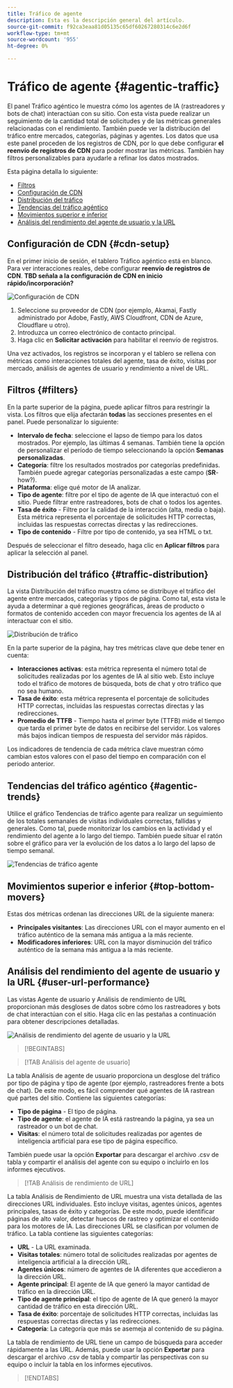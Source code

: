 ```yaml
---
title: Tráfico de agente
description: Esta es la descripción general del artículo.
source-git-commit: f92ca3eaa81d05135c65df60267280314c6e2d6f
workflow-type: tm+mt
source-wordcount: '955'
ht-degree: 0%

---
```



# Tráfico de agente {#agentic-traffic}

El panel Tráfico agéntico le muestra cómo los agentes de IA (rastreadores y bots de chat) interactúan con su sitio. Con esta vista puede realizar un seguimiento de la cantidad total de solicitudes y de las métricas generales relacionadas con el rendimiento. También puede ver la distribución del tráfico entre mercados, categorías, páginas y agentes. Los datos que usa este panel proceden de los registros de CDN, por lo que debe configurar **el reenvío de registros de CDN** para poder mostrar las métricas. También hay filtros personalizables para ayudarle a refinar los datos mostrados.

Esta página detalla lo siguiente:

* [Filtros](#filters)
* [Configuración de CDN](#cdn-setup)
* [Distribución del tráfico](#traffic-distribution)
* [Tendencias del tráfico agéntico](#agentic-trends)
* [Movimientos superior e inferior](#top-bottom-movers)
* [Análisis del rendimiento del agente de usuario y la URL](#user-url-performance)

## Configuración de CDN {#cdn-setup}

En el primer inicio de sesión, el tablero Tráfico agéntico está en blanco. Para ver interacciones reales, debe configurar **reenvío de registros de CDN**. **TBD señala a la configuración de CDN en inicio rápido/incorporación?**

![Configuración de CDN](/help/dashboards/assets/ag-log-forward.png)

1. Seleccione su proveedor de CDN (por ejemplo, Akamai, Fastly administrado por Adobe, Fastly, AWS Cloudfront, CDN de Azure, Cloudflare u otro).
2. Introduzca un correo electrónico de contacto principal.
3. Haga clic en **Solicitar activación** para habilitar el reenvío de registros.

Una vez activados, los registros se incorporan y el tablero se rellena con métricas como interacciones totales del agente, tasa de éxito, visitas por mercado, análisis de agentes de usuario y rendimiento a nivel de URL.

## Filtros {#filters}

En la parte superior de la página, puede aplicar filtros para restringir la vista. Los filtros que elija afectarán **todas** las secciones presentes en el panel. Puede personalizar lo siguiente:

* **Intervalo de fecha**: seleccione el lapso de tiempo para los datos mostrados. Por ejemplo, las últimas 4 semanas. También tiene la opción de personalizar el período de tiempo seleccionando la opción **Semanas personalizadas**.
* **Categoría**: filtre los resultados mostrados por categorías predefinidas. También puede agregar categorías personalizadas a este campo (**SR**-how?).
* **Plataforma**: elige qué motor de IA analizar.
* **Tipo de agente**: filtre por el tipo de agente de IA que interactuó con el sitio. Puede filtrar entre rastreadores, bots de chat o todos los agentes.
* **Tasa de éxito** - Filtre por la calidad de la interacción (alta, media o baja). Esta métrica representa el porcentaje de solicitudes HTTP correctas, incluidas las respuestas correctas directas y las redirecciones.
* **Tipo de contenido** - Filtre por tipo de contenido, ya sea HTML o txt.

Después de seleccionar el filtro deseado, haga clic en **Aplicar filtros** para aplicar la selección al panel.

## Distribución del tráfico {#traffic-distribution}

La vista Distribución del tráfico muestra cómo se distribuye el tráfico del agente entre mercados, categorías y tipos de página. Como tal, esta vista le ayuda a determinar a qué regiones geográficas, áreas de producto o formatos de contenido acceden con mayor frecuencia los agentes de IA al interactuar con el sitio.

![Distribución de tráfico](/help/dashboards/assets/ag-main.png)

En la parte superior de la página, hay tres métricas clave que debe tener en cuenta:

* **Interacciones activas**: esta métrica representa el número total de solicitudes realizadas por los agentes de IA al sitio web. Esto incluye todo el tráfico de motores de búsqueda, bots de chat y otro tráfico que no sea humano.
* **Tasa de éxito**: esta métrica representa el porcentaje de solicitudes HTTP correctas, incluidas las respuestas correctas directas y las redirecciones.
* **Promedio de TTFB** - Tiempo hasta el primer byte (TTFB) mide el tiempo que tarda el primer byte de datos en recibirse del servidor. Los valores más bajos indican tiempos de respuesta del servidor más rápidos.

Los indicadores de tendencia de cada métrica clave muestran cómo cambian estos valores con el paso del tiempo en comparación con el periodo anterior.

## Tendencias del tráfico agéntico {#agentic-trends}

Utilice el gráfico Tendencias de tráfico agente para realizar un seguimiento de los totales semanales de visitas individuales correctas, fallidas y generales. Como tal, puede monitorizar los cambios en la actividad y el rendimiento del agente a lo largo del tiempo. También puede situar el ratón sobre el gráfico para ver la evolución de los datos a lo largo del lapso de tiempo semanal.

![Tendencias de tráfico agente](/help/dashboards/assets/ag-trends.png)

## Movimientos superior e inferior {#top-bottom-movers}

Estas dos métricas ordenan las direcciones URL de la siguiente manera:

* **Principales visitantes**: Las direcciones URL con el mayor aumento en el tráfico auténtico de la semana más antigua a la más reciente.
* **Modificadores inferiores**: URL con la mayor disminución del tráfico auténtico de la semana más antigua a la más reciente.

## Análisis del rendimiento del agente de usuario y la URL {#user-url-performance}

Las vistas Agente de usuario y Análisis de rendimiento de URL proporcionan más desgloses de datos sobre cómo los rastreadores y bots de chat interactúan con el sitio. Haga clic en las pestañas a continuación para obtener descripciones detalladas.

![Análisis de rendimiento del agente de usuario y la URL](/help/dashboards/assets/user-agent.png)

>[!BEGINTABS]

>[!TAB Análisis del agente de usuario]

La tabla Análisis de agente de usuario proporciona un desglose del tráfico por tipo de página y tipo de agente (por ejemplo, rastreadores frente a bots de chat). De este modo, es fácil comprender qué agentes de IA rastrean qué partes del sitio. Contiene las siguientes categorías:

* **Tipo de página** - El tipo de página.
* **Tipo de agente**: el agente de IA está rastreando la página, ya sea un rastreador o un bot de chat.
* **Visitas**: el número total de solicitudes realizadas por agentes de inteligencia artificial para ese tipo de página específico.

También puede usar la opción **Exportar** para descargar el archivo .csv de tabla y compartir el análisis del agente con su equipo o incluirlo en los informes ejecutivos.

>[!TAB Análisis de rendimiento de URL]

La tabla Análisis de Rendimiento de URL muestra una vista detallada de las direcciones URL individuales. Esto incluye visitas, agentes únicos, agentes principales, tasas de éxito y categorías. De este modo, puede identificar páginas de alto valor, detectar huecos de rastreo y optimizar el contenido para los motores de IA. Las direcciones URL se clasifican por volumen de tráfico. La tabla contiene las siguientes categorías:

* **URL** - La URL examinada.
* **Visitas totales**: número total de solicitudes realizadas por agentes de inteligencia artificial a la dirección URL.
* **Agentes únicos**: número de agentes de IA diferentes que accedieron a la dirección URL.
* **Agente principal**: El agente de IA que generó la mayor cantidad de tráfico en la dirección URL.
* **Tipo de agente principal**: el tipo de agente de IA que generó la mayor cantidad de tráfico en esta dirección URL.
* **Tasa de éxito**: porcentaje de solicitudes HTTP correctas, incluidas las respuestas correctas directas y las redirecciones.
* **Categoría**: La categoría que más se asemeja al contenido de su página.

La tabla de rendimiento de URL tiene un campo de búsqueda para acceder rápidamente a las URL. Además, puede usar la opción **Exportar** para descargar el archivo .csv de tabla y compartir las perspectivas con su equipo o incluir la tabla en los informes ejecutivos.

>[!ENDTABS]
